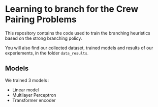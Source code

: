 # Learning to branch for the Crew Pairing Problems
This repository contains the code used to train the branching heuristics based on the strong branching policy.

You will also find our collected dataset, trained models and results of our experiements, in the folder `data_results`.

## Models
We trained 3 models :
* Linear model
* Multilayer Perceptron
* Transformer encoder

